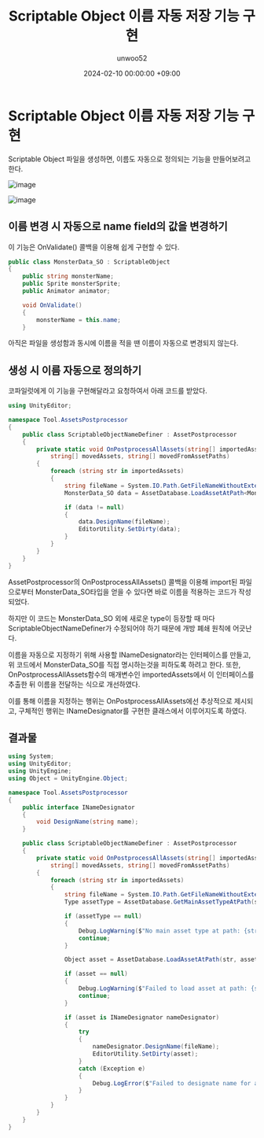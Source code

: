 ﻿---
title: Scriptable Object 이름 자동 저장 기능 구현
author: unwoo52
date: 2024-02-10 00:00:00 +09:00
categories: [Project, JRPG-FPS, CodeDetail]
tags: [Unity, ScriptableObject, AssetPostprocessor, EditorUtility, INameDesignator, Automatize, Project2D3D]
---

# Scriptable Object 이름 자동 저장 기능 구현

Scriptable Object 파일을 생성하면, 이름도 자동으로 정의되는 기능을 만들어보려고 한다.

![image](https://github.com/unwoo52/unwoo52.github.io/assets/73688472/f94a4a9a-0656-4bb2-a8bc-2896fcff65cf)

![image](https://github.com/unwoo52/unwoo52.github.io/assets/73688472/f71d333d-eaef-4e4b-ae1a-d9bb59ceddc8)


## 이름 변경 시 자동으로 name field의 값을 변경하기

이 기능은 OnValidate() 콜백을 이용해 쉽게 구현할 수 있다.

```cs
public class MonsterData_SO : ScriptableObject
{
    public string monsterName;
    public Sprite monsterSprite;
    public Animator animator;

    void OnValidate()
    {
        monsterName = this.name;
    }
```

아직은 파일을 생성함과 동시에 이름을 적을 땐 이름이 자동으로 변경되지 않는다.

## 생성 시 이름 자동으로 정의하기

코파일럿에게 이 기능을 구현해달라고 요청하여서 아래 코드를 받았다.

```cs
using UnityEditor;

namespace Tool.AssetsPostprocessor
{
    public class ScriptableObjectNameDefiner : AssetPostprocessor
    {
        private static void OnPostprocessAllAssets(string[] importedAssets, string[] deletedAssets,
            string[] movedAssets, string[] movedFromAssetPaths)
        {
            foreach (string str in importedAssets)
            {
                string fileName = System.IO.Path.GetFileNameWithoutExtension(str);
                MonsterData_SO data = AssetDatabase.LoadAssetAtPath<MonsterData_SO>(str);

                if (data != null)
                {
                    data.DesignName(fileName);
                    EditorUtility.SetDirty(data);
                }
            }
        }
    }
}
```

AssetPostprocessor의 OnPostprocessAllAssets() 콜백을 이용해 import된 파일으로부터 MonsterData_SO타입을 얻을 수 있다면 바로 이름을 적용하는 코드가 작성되었다.

하지만 이 코드는 MonsterData_SO 외에 새로운 type이 등장할 때 마다 ScriptableObjectNameDefiner가 수정되어야 하기 때문에 개방 폐쇄 원칙에 어긋난다.

이름을 자동으로 지정하기 위해 사용할 INameDesignator라는 인터페이스를 만들고, 위 코드에서 MonsterData_SO를 직접 명시하는것을 피하도록 하려고 한다.
 또한, OnPostprocessAllAssets함수의 매개변수인 importedAssets에서 이 인터페이스를 추출한 뒤 이름을 전달하는 식으로 개선하였다.

이를 통해 이름을 지정하는 행위는 OnPostprocessAllAssets에선 추상적으로 제시되고, 구체적인 행위는 INameDesignator를 구현한 클래스에서 이루어지도록 하였다.

## 결과물

```cs
using System;
using UnityEditor;
using UnityEngine;
using Object = UnityEngine.Object;

namespace Tool.AssetsPostprocessor
{
    public interface INameDesignator
    {
        void DesignName(string name);
    }

    public class ScriptableObjectNameDefiner : AssetPostprocessor
    {
        private static void OnPostprocessAllAssets(string[] importedAssets, string[] deletedAssets,
            string[] movedAssets, string[] movedFromAssetPaths)
        {
            foreach (string str in importedAssets)
            {
                string fileName = System.IO.Path.GetFileNameWithoutExtension(str);
                Type assetType = AssetDatabase.GetMainAssetTypeAtPath(str);

                if (assetType == null)
                {
                    Debug.LogWarning($"No main asset type at path: {str}");
                    continue;
                }

                Object asset = AssetDatabase.LoadAssetAtPath(str, assetType);

                if (asset == null)
                {
                    Debug.LogWarning($"Failed to load asset at path: {str}");
                    continue;
                }

                if (asset is INameDesignator nameDesignator)
                {
                    try
                    {
                        nameDesignator.DesignName(fileName);
                        EditorUtility.SetDirty(asset);
                    }
                    catch (Exception e)
                    {
                        Debug.LogError($"Failed to designate name for asset at path: {str}. Exception: {e}");
                    }
                }
            }
        }
    }
}
```
